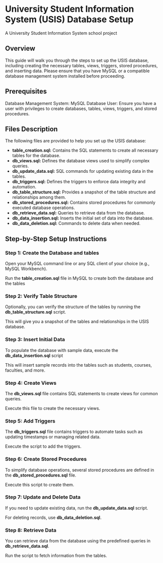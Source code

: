 # University Student Information System (USIS) Database Setup
A University Student Information System school project

## Overview
This guide will walk you through the steps to set up the USIS database, including creating the necessary tables, views, triggers, stored procedures, and inserting data. Please ensure that you have MySQL or a compatible database management system installed before proceeding.

## Prerequisites
Database Management System: MySQL
Database User: Ensure you have a user with privileges to create databases, tables, views, triggers, and stored procedures.

## Files Description
The following files are provided to help you set up the USIS database:

- **table_creation.sql:** Contains the SQL statements to create all necessary tables for the database.
- **db_views.sql:** Defines the database views used to simplify complex queries.
- **db_update_data.sql:** SQL commands for updating existing data in the tables.
- **db_triggers.sql:** Defines the triggers to enforce data integrity and automation.
- **db_table_structure.sql:** Provides a snapshot of the table structure and relationships among them.
- **db_stored_procedures.sql:** Contains stored procedures for commonly executed database operations.
- **db_retrieve_data.sql:** Queries to retrieve data from the database.
- **db_data_insertion.sql:** Inserts the initial set of data into the database.
- **db_data_deletion.sql:** Commands to delete data when needed.

## Step-by-Step Setup Instructions
### Step 1: Create the Database and tables
Open your MySQL command line or any SQL client of your choice (e.g., MySQL Workbench).

Run the **table_creation.sql** file in MySQL to create both the database and the tables

### Step 2: Verify Table Structure
Optionally, you can verify the structure of the tables by running the **db_table_structure.sql** script.

This will give you a snapshot of the tables and relationships in the USIS database.

### Step 3: Insert Initial Data
To populate the database with sample data, execute the **db_data_insertion.sql** script

This will insert sample records into the tables such as students, courses, faculties, and more.

### Step 4: Create Views
The **db_views.sql** file contains SQL statements to create views for common queries.

Execute this file to create the necessary views.

### Step 5: Add Triggers
The **db_triggers.sql** file contains triggers to automate tasks such as updating timestamps or managing related data.

Execute the script to add the triggers.

### Step 6: Create Stored Procedures
To simplify database operations, several stored procedures are defined in the **db_stored_procedures.sql** file.

Execute this script to create them.

### Step 7: Update and Delete Data
If you need to update existing data, run the **db_update_data.sql** script.

For deleting records, use **db_data_deletion.sql**.

### Step 8: Retrieve Data
You can retrieve data from the database using the predefined queries in **db_retrieve_data.sql**.

Run the script to fetch information from the tables.
